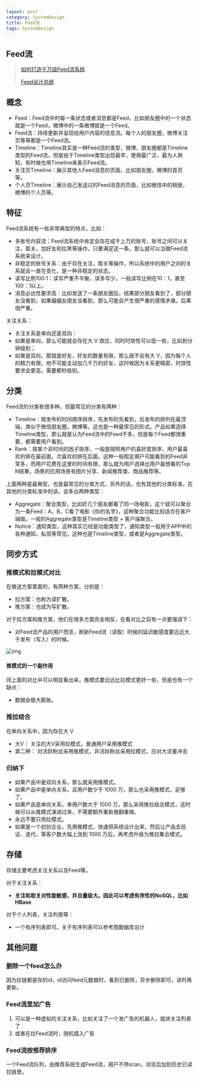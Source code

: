```yaml
---
layout: post
category: SystemDesign
title: Feed流
tags: SystemDesign
---
```


## Feed流

> [如何打造千万级Feed流系统](https://zhuanlan.zhihu.com/p/30226315)
>
> [Feed设计总纲](https://www.infoq.cn/article/t0qlhfk7uxxzwo0uo*9s)

## 概念

- Feed：Feed流中的每一条状态或者消息都是Feed，比如朋友圈中的一个状态就是一个Feed，微博中的一条微博就是一个Feed。
- Feed流：持续更新并呈现给用户内容的信息流。每个人的朋友圈，微博关注页等等都是一个Feed流。
- Timeline：Timeline其实是一种Feed流的类型，微博，朋友圈都是Timeline类型的Feed流，但是由于Timeline类型出现最早，使用最广泛，最为人熟知，有时候也用Timeline来表示Feed流。
- 关注页Timeline：展示其他人Feed消息的页面，比如朋友圈，微博的首页等。
- 个人页Timeline：展示自己发送过的Feed消息的页面，比如微信中的相册，微博的个人页等。

## 特征

Feed流系统有一些非常典型的特点，比如：

- 多账号内容流：Feed流系统中肯定会存在成千上万的账号，账号之间可以关注，取关，加好友和拉黑等操作。只要满足这一条，那么就可以当做Feed流系统来设计。
- 非稳定的账号关系：由于存在关注，取关等操作，所以系统中的用户之间的关系就会一直在变化，是一种非稳定的状态。
- 读写比例100:1：读写严重不平衡，读多写少，一般读写比例在10：1，甚至100：1以上。
- 消息必达性要求高：比如发送了一条朋友圈后，结果部分朋友看到了，部分朋友没看到，如果偏偏女朋友没看到，那么可能会产生很严重的感情矛盾，后果很严重。



关注关系：

- 关注关系是单向还是双向：
- 如果是单向，那么可能就会存在大 V 效应，同时时效性可以低一些，比如到分钟级别；
- 如果是双向，那就是好友，好友的数量有限，那么就不会有大 V，因为每个人的精力有限，他不可能主动加几千万的好友，这时候因为关系更精密，时效性要求会更高，需要都秒级别。

## 分类

Feed流的分类有很多种，但最常见的分类有两种：

- Timeline：按发布的时间顺序排序，先发布的先看到，后发布的排列在最顶端，类似于微信朋友圈，微博等。这也是一种最常见的形式。产品如果选择Timeline类型，那么就是认为Feed流中的Feed不多，但是每个Feed都很重要，都需要用户看到。
- Rank：按某个非时间的因子排序，一般是按照用户的喜好度排序，用户最喜欢的排在最前面，次喜欢的排在后面。这种一般假定用户可能看到的Feed非常多，而用户花费在这里的时间有限，那么就为用户选择出用户最想看的Top N结果，场景的应用场景有图片分享、新闻推荐类、商品推荐等。

上面两种是最典型，也是最常见的分类方式，另外的话，也有其他的分类标准，在其他的分类标准中的话，会多出两种类型：

- Aggregate：聚合类型，比如好几个朋友都看了同一场电影，这个就可以聚合为一条Feed：A，B，C看了电影《你的名字》，这种聚合功能比较适合在客户端做。一般的Aggregate类型是Timeline类型 + 客户端聚合。
- Notice：通知类型，这种其实已经是功能类型了，通知类型一般用于APP中的各种通知，私信等常见。这种也是Timeline类型，或者是Aggregate类型。



## 同步方式

### 推模式和拉模式对比

在推送方案里面的，有两种方案，分别是：

- 拉方案：也称为读扩散。
- 推方案：也成为写扩散。

对于拉方案和推方案，他们在很多方面完全相反，在看对比之前有一点要强调下：

- 对Feed流产品的用户而言，刷新Feed流（读取）时候的延迟敏感度要远远大于发布（写入）的时候。

![img](https://cdn.jsdelivr.net/gh/mafulong/mdPic@vv3/v3/20211230221753.jpg)

#### 推模式的一个副作用

同上面的对比中可以明显看出来，推模式要远远比拉模式更好一些，但是也有一个缺点：

- 数据会极大膨胀。

### 推拉结合

在单向关系中，因为存在大 V

- 大V： 关注的大V采用拉模式，普通用户采用推模式
- 第二种： 对活跃粉丝采用推模式，非活跃粉丝采用拉模式，应对大流量冲击



### 归纳下

- 如果产品中是双向关系，那么就采用推模式。
- 如果产品中是单向关系，且用户数少于 1000 万，那么也采用推模式，足够了。
- 如果产品是单向关系，单用户数大于 1000 万，那么采用推拉结合模式，这时候可以从推模式演进过来，不需要额外重新推翻重做。
- 永远不要只用拉模式。
- 如果是一个初创企业，先用推模式，快速把系统设计出来，然后让产品去验证、迭代，等客户数大幅上涨到 1000 万后，再考虑升级为推拉集合模式。

## 存储

存储主要考虑关注关系以及Feed等。

对于关注关系：

- **关注和取关对性能敏感，并且量级大。因此可以考虑有序性的NoSQL，比如HBase**

对于个人列表，关注列表等：

- 一个有序列表即可。关于有序列表可以参考图数据库设计

## 其他问题

### 删除一个feed怎么办

因为拉链都是存的id，id访问feed元数据时，看到已删除，异步删除即可，读时再更新。

### Feed流里加广告

1. 可以是一种虚拟的关注关系，比如关注了一个发广告的机器人，就进关注列表了
2. 或者在拉Feed流时，随机插入广告

### Feed流按推荐排序

一个Feed流队列，由推荐系统生成Feed流，用户不停scan，浏览后加到历史已读拉链里。